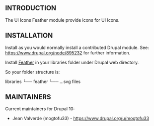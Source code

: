 ## INTRODUCTION

The UI Icons Feather module provide icons for UI Icons.

## INSTALLATION

Install as you would normally install a contributed Drupal module.
See: https://www.drupal.org/node/895232 for further information.

Install [Feather](https://feathericons.com/) in your libraries folder under Drupal web directory.

So your folder structure is:

libraries
  └── feather
      └── ...svg files

## MAINTAINERS

Current maintainers for Drupal 10:

- Jean Valverde (mogtofu33) - https://www.drupal.org/u/mogtofu33
